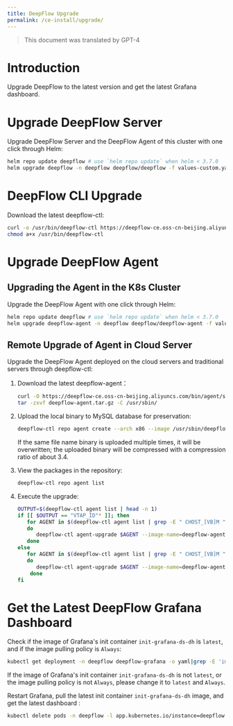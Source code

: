 ```yaml
---
title: DeepFlow Upgrade
permalink: /ce-install/upgrade/
---
```


> This document was translated by GPT-4

# Introduction

Upgrade DeepFlow to the latest version and get the latest Grafana dashboard.

# Upgrade DeepFlow Server

Upgrade DeepFlow Server and the DeepFlow Agent of this cluster with one click through Helm:

```bash
helm repo update deepflow # use `helm repo update` when helm < 3.7.0
helm upgrade deepflow -n deepflow deepflow/deepflow -f values-custom.yaml
```

# DeepFlow CLI Upgrade

Download the latest deepflow-ctl:

```bash
curl -o /usr/bin/deepflow-ctl https://deepflow-ce.oss-cn-beijing.aliyuncs.com/bin/ctl/stable/linux/$(arch | sed 's|x86_64|amd64|' | sed 's|aarch64|arm64|')/deepflow-ctl
chmod a+x /usr/bin/deepflow-ctl
```

# Upgrade DeepFlow Agent

## Upgrading the Agent in the K8s Cluster

Upgrade the DeepFlow Agent with one click through Helm:

```bash
helm repo update deepflow # use `helm repo update` when helm < 3.7.0
helm upgrade deepflow-agent -n deepflow deepflow/deepflow-agent -f values-custom.yaml
```

## Remote Upgrade of Agent in Cloud Server

Upgrade the DeepFlow Agent deployed on the cloud servers and traditional servers through deepflow-ctl:

1. Download the latest deepflow-agent：

   ```bash
   curl -O https://deepflow-ce.oss-cn-beijing.aliyuncs.com/bin/agent/stable/linux/amd64/deepflow-agent.tar.gz
   tar -zxvf deepflow-agent.tar.gz -C /usr/sbin/
   ```

2. Upload the local binary to MySQL database for preservation:

   ```bash
   deepflow-ctl repo agent create --arch x86 --image /usr/sbin/deepflow-agent
   ```

   If the same file name binary is uploaded multiple times, it will be overwritten; the uploaded binary will be compressed with a compression ratio of about 3.4.

3. View the packages in the repository:

   ```bash
   deepflow-ctl repo agent list
   ```

4. Execute the upgrade:
   ```bash
   OUTPUT=$(deepflow-ctl agent list | head -n 1)
   if [[ $OUTPUT == "VTAP_ID"* ]]; then
      for AGENT in $(deepflow-ctl agent list | grep -E " CHOST_[VB]M " | awk '{print $2}')
      do
         deepflow-ctl agent-upgrade $AGENT --image-name=deepflow-agent
      done
   else
      for AGENT in $(deepflow-ctl agent list | grep -E " CHOST_[VB]M " | awk '{print $1}')
      do
         deepflow-ctl agent-upgrade $AGENT --image-name=deepflow-agent
       done
   fi
   ```

# Get the Latest DeepFlow Grafana Dashboard

Check if the image of Grafana's init container `init-grafana-ds-dh` is `latest`, and if the image pulling policy is `Always`:

```bash
kubectl get deployment -n deepflow deepflow-grafana -o yaml|grep -E 'image:|imagePullPolicy'
```

If the image of Grafana's init container `init-grafana-ds-dh` is not `latest`, or the image pulling policy is not `Always`, please change it to `latest` and `Always`.

Restart Grafana, pull the latest init container `init-grafana-ds-dh` image, and get the latest dashboard :

```bash
kubectl delete pods -n deepflow -l app.kubernetes.io/instance=deepflow -l app.kubernetes.io/name=grafana
```
